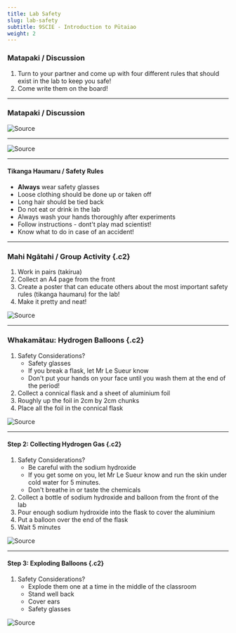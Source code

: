 ```yaml
---
title: Lab Safety
slug: lab-safety
subtitle: 9SCIE - Introduction to Pūtaiao
weight: 2
---
```


### Matapaki / Discussion

1. Turn to your partner and come up with four different rules that should exist in the lab to keep you safe!
2. Come write them on the board!

---

### Matapaki / Discussion

![[Source](http://geomodderfied.weebly.com/lab-safety.html)](http://geomodderfied.weebly.com/uploads/5/4/3/7/54376571/safety-cartoon_orig.jpeg)

---

![[Source](https://www.thoughtco.com/important-lab-safety-rules-608156)](https://www.thoughtco.com/thmb/TKrolJvRGf-GTxwMLEp7YAL5DpE=/768x0/filters:no_upscale():max_bytes(150000):strip_icc():format(webp)/important-lab-safety-rules-608156_final_CORRECTED-11865d88ddfc4b048118c918acec72a7.png)

---

#### Tikanga Haumaru / Safety Rules

- __Always__ wear safety glasses
- Loose clothing should be done up or taken off
- Long hair should be tied back
- Do not eat or drink in the lab
- Always wash your hands thoroughly after experiments
- Follow instructions - dont't play mad scientist!
- Know what to do in case of an accident!

---

### Mahi Ngātahi / Group Activity {.c2}

1. Work in pairs (takirua)
2. Collect an A4 page from the front
3. Create a poster that can educate others about the most important safety rules (tikanga haumaru) for the lab!
4. Make it pretty and neat!

![[Source](https://www.creativesafetysupply.com/lab-safety-poster/)](https://cdn11.bigcommerce.com/s-10c6f/images/stencil/1280x1280/products/60549/88175/PSTR-2415__60608.1608679710.jpg?c=2)

---

### Whakamātau: Hydrogen Balloons {.c2}

1. Safety Considerations?
	- Safety glasses
	- If you break a flask, let Mr Le Sueur know
	- Don't put your hands on your face until you wash them at the end of the period!
2. Collect a connical flask and a sheet of aluminium foil
3. Roughly up the foil in 2cm by 2cm chunks
4. Place all the foil in the connical flask

![[Source](https://www.quora.com/How-can-I-make-enough-hydrogen-at-home-to-fill-up-a-6-inch-diameter-balloon)](https://qph.fs.quoracdn.net/main-qimg-2d13005c51fd8254e4d512e47a9fbcc8-lq)

---

#### Step 2: Collecting Hydrogen Gas {.c2}

1. Safety Considerations?
	- Be careful with the sodium hydroxide
	- If you get some on you, let Mr Le Sueur know and run the skin under cold water for 5 minutes.
	- Don't breathe in or taste the chemicals
2. Collect a bottle of sodium hydroxide and balloon from the front of the lab
3. Pour enough sodium hydroxide into the flask to cover the aluminium
4. Put a balloon over the end of the flask
5. Wait 5 minutes

![[Source](https://www.exploratorium.edu/snacks/wait-weight-dont-tell-me)](https://www.exploratorium.edu/sites/default/files/snacks/WaitWeight_DSC_6648_P960.jpg)

---

#### Step 3: Exploding Balloons {.c2}

1. Safety Considerations?
	- Explode them one at a time in the middle of the classroom
	- Stand well back
	- Cover ears
	- Safety glasses
	
![[Source](https://www.thoughtco.com/hydrogen-balloon-explosion-experiment-607514)](https://www.thoughtco.com/thmb/nIyGtG52KEO90urJp_V6qmTWeWE=/1000x859/filters:fill(auto,1)/1balloon-after-56a12cf05f9b58b7d0bccb63.jpg)
